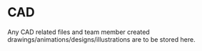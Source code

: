 # CAD
Any CAD related files and team member created drawings/animations/designs/illustrations are to be stored here.
